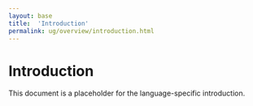 ```yaml
---
layout: base
title:  'Introduction'
permalink: ug/overview/introduction.html
---
```


# Introduction

This document is a placeholder for the language-specific introduction.
